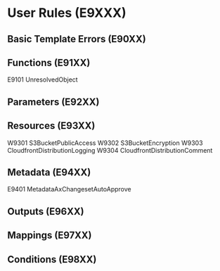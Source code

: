 # User Rules (E9XXX)

## Basic Template Errors (E90XX)

## Functions (E91XX)
E9101 UnresolvedObject

## Parameters (E92XX)

## Resources (E93XX)
W9301 S3BucketPublicAccess
W9302 S3BucketEncryption
W9303 CloudfrontDistributionLogging
W9304 CloudfrontDistributionComment

## Metadata (E94XX)
E9401 MetadataAxChangesetAutoApprove

## Outputs (E96XX)

## Mappings (E97XX)

## Conditions (E98XX)
